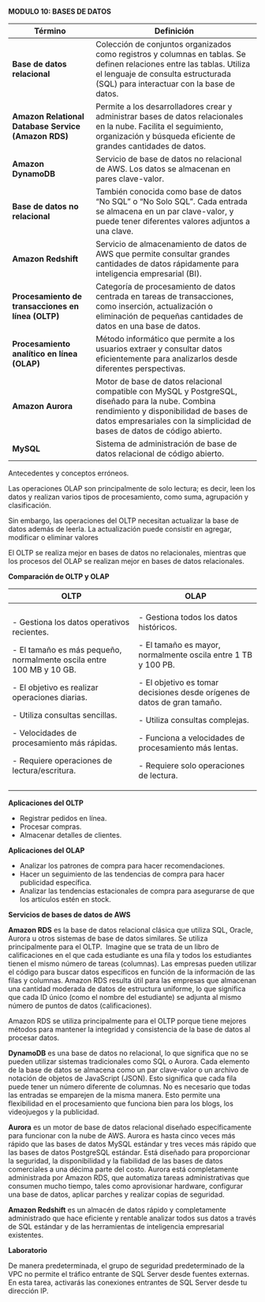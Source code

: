 ﻿**MODULO 10: BASES DE DATOS**

|**Término**|**Definición**|
| - | - |
|**Base de datos relacional**|Colección de conjuntos organizados como registros y columnas en tablas. Se definen relaciones entre las tablas. Utiliza el lenguaje de consulta estructurada (SQL) para interactuar con la base de datos.|
|**Amazon Relational Database Service (Amazon RDS)**|Permite a los desarrolladores crear y administrar bases de datos relacionales en la nube. Facilita el seguimiento, organización y búsqueda eficiente de grandes cantidades de datos.|
|**Amazon DynamoDB**|Servicio de base de datos no relacional de AWS. Los datos se almacenan en pares clave-valor.|
|**Base de datos no relacional**|También conocida como base de datos “No SQL” o “No Solo SQL”. Cada entrada se almacena en un par clave-valor, y puede tener diferentes valores adjuntos a una clave.|
|**Amazon Redshift**|Servicio de almacenamiento de datos de AWS que permite consultar grandes cantidades de datos rápidamente para inteligencia empresarial (BI).|
|**Procesamiento de transacciones en línea (OLTP)**|Categoría de procesamiento de datos centrada en tareas de transacciones, como inserción, actualización o eliminación de pequeñas cantidades de datos en una base de datos.|
|**Procesamiento analítico en línea (OLAP)**|Método informático que permite a los usuarios extraer y consultar datos eficientemente para analizarlos desde diferentes perspectivas.|
|**Amazon Aurora**|Motor de base de datos relacional compatible con MySQL y PostgreSQL, diseñado para la nube. Combina rendimiento y disponibilidad de bases de datos empresariales con la simplicidad de bases de datos de código abierto.|
|**MySQL**|Sistema de administración de base de datos relacional de código abierto.|


Antecedentes y conceptos erróneos.

Las operaciones OLAP son principalmente de solo lectura; es decir, leen los datos y realizan varios tipos de procesamiento, como suma, agrupación y clasificación.

Sin embargo, las operaciones del OLTP necesitan actualizar la base de datos además de leerla. La actualización puede consistir en agregar, modificar o eliminar valores

El OLTP se realiza mejor en bases de datos no relacionales, mientras que los procesos del OLAP se realizan mejor en bases de datos relacionales.

**Comparación de OLTP y OLAP**

|**OLTP**|**OLAP**|
| - | - |
|<p>- Gestiona los datos operativos recientes.</p><p>- El tamaño es más pequeño, normalmente oscila entre 100 MB y 10 GB.</p><p>- El objetivo es realizar operaciones diarias.</p><p>- Utiliza consultas sencillas.</p><p>- Velocidades de procesamiento más rápidas.</p><p>- Requiere operaciones de lectura/escritura.</p>|<p>- Gestiona todos los datos históricos.</p><p>- El tamaño es mayor, normalmente oscila entre 1 TB y 100 PB.</p><p>- El objetivo es tomar decisiones desde orígenes de datos de gran tamaño.</p><p>- Utiliza consultas complejas.</p><p>- Funciona a velocidades de procesamiento más lentas.</p><p>- Requiere solo operaciones de lectura.</p>|

**Aplicaciones del OLTP**

- Registrar pedidos en línea.
- Procesar compras.
- Almacenar detalles de clientes.

**Aplicaciones del OLAP**

- Analizar los patrones de compra para hacer recomendaciones.
- Hacer un seguimiento de las tendencias de compra para hacer publicidad específica.
- Analizar las tendencias estacionales de compra para asegurarse de que los artículos estén en stock.

**Servicios de bases de datos de AWS**

**Amazon RDS** es la base de datos relacional clásica que utiliza SQL, Oracle, Aurora u otros sistemas de base de datos similares. Se utiliza principalmente para el OLTP.  Imagine que se trata de un libro de calificaciones en el que cada estudiante es una fila y todos los estudiantes tienen el mismo número de tareas (columnas). Las empresas pueden utilizar el código para buscar datos específicos en función de la información de las filas y columnas. Amazon RDS resulta útil para las empresas que almacenan una cantidad moderada de datos de estructura uniforme, lo que significa que cada ID único (como el nombre del estudiante) se adjunta al mismo número de puntos de datos (calificaciones).

Amazon RDS se utiliza principalmente para el OLTP porque tiene mejores métodos para mantener la integridad y consistencia de la base de datos al procesar datos.

**DynamoDB** es una base de datos no relacional, lo que significa que no se pueden utilizar sistemas tradicionales como SQL o Aurora. Cada elemento de la base de datos se almacena como un par clave-valor o un archivo de notación de objetos de JavaScript (JSON). Esto significa que cada fila puede tener un número diferente de columnas. No es necesario que todas las entradas se emparejen de la misma manera. Esto permite una flexibilidad en el procesamiento que funciona bien para los blogs, los videojuegos y la publicidad. 

**Aurora** es un motor de base de datos relacional diseñado específicamente para funcionar con la nube de AWS. Aurora es hasta cinco veces más rápido que las bases de datos MySQL estándar y tres veces más rápido que las bases de datos PostgreSQL estándar. Está diseñado para proporcionar la seguridad, la disponibilidad y la fiabilidad de las bases de datos comerciales a una décima parte del costo. Aurora está completamente administrada por Amazon RDS, que automatiza tareas administrativas que consumen mucho tiempo, tales como aprovisionar hardware, configurar una base de datos, aplicar parches y realizar copias de seguridad.

**Amazon Redshift** es un almacén de datos rápido y completamente administrado que hace eficiente y rentable analizar todos sus datos a través de SQL estándar y de las herramientas de inteligencia empresarial existentes.

**Laboratorio**

De manera predeterminada, el grupo de seguridad predeterminado de la VPC no permite el tráfico entrante de SQL Server desde fuentes externas. En esta tarea, activarás las conexiones entrantes de SQL Server desde tu dirección IP.

